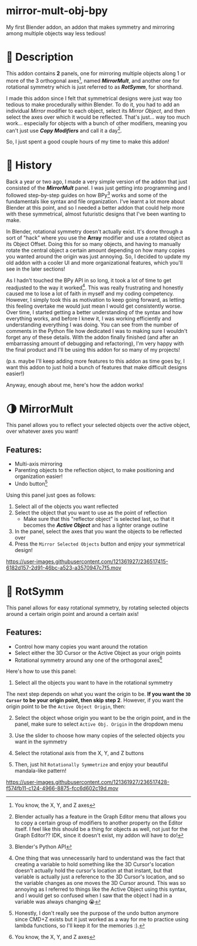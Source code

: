 # mirror-mult-obj-bpy
My first Blender addon, an addon that makes symmetry and mirroring among multiple objects way less tedious!

# :notebook_with_decorative_cover: Description
This addon contains **2** panels, one for mirroring multiple objects along 1 or more of the 3 orthogonal axes[^1], named ***MirrorMult***, and another one for rotational symmetry which is just referred to as ***RotSymm***, for shorthand. 

I made this addon since I felt that symmetrical designs were just way too tedious to make procedurally within Blender. To do it, you had to add an individual *Mirror* modifier to each object, select its *Mirror Object*, and then select the axes over which it would be reflected. That's just... way too much work... especially for objects with a bunch of other modifiers, meaning you can't just use ***Copy Modifiers*** and call it a day[^2]. 

So, I just spent a good couple hours of my time to make this addon!

# :book: History
Back a year or two ago, I made a very simple version of the addon that just consisted of the ***MirrorMult*** panel. I was just getting into programming and I followed step-by-step guides on how BPy[^3] works and some of the fundamentals like syntax and file organization. I've learnt a lot more about Blender at this point, and so I needed a better addon that could help more with these symmetrical, almost futuristic designs that I've been wanting to make. 

In Blender, rotational symmetry doesn't actually exist. It's done through a sort of "hack" where you use the **Array** modifier and use a rotated object as its Object Offset. Doing this for so many objects, and having to manually rotate the central object a certain amount depending on how many copies you wanted around the origin was just annoying. So, I decided to update my old addon with a cooler UI and more organizational features, which you'll see in the later sections! 

As I hadn't touched the BPy API in so long, it took a lot of time to get readjusted to the way it worked[^4]. This was really frustrating and honestly caused me to lose a lot of faith in myself and my coding competency. However, I simply took this as motivation to keep going forward, as letting this feeling overtake me would just mean I would get consistently worse. Over time, I started getting a better understanding of the syntax and how everything works, and before I knew it, I was working efficiently and understanding everything I was doing. You can see from the number of comments in the Python file how dedicated I was to making sure I wouldn't forget any of these details. With the addon finally finished (and after an embarrassing amount of debugging and refactoring), I'm very happy with the final product and I'll be using this addon for so many of my projects!

(p.s. maybe I'll keep adding more features to this addon as time goes by, I want this addon to just hold a bunch of features that make difficult designs easier!)

Anyway, enough about me, here's how the addon works!

# :last_quarter_moon: MirrorMult
This panel allows you to reflect your selected objects over the active object, over whatever axes you want!

## Features:
* Multi-axis mirroring
* Parenting objects to the reflection object, to make positioning and organization easier!
* Undo button[^5]

Using this panel just goes as follows:
1. Select all of the objects you want reflected
2. Select the object that you want to use as the point of reflection
   + Make sure that this "reflector object" is selected last, so that it becomes the ***Active Object*** and has a lighter orange outline
3. In the panel, select the axes that you want the objects to be reflected over
4. Press the `Mirror Selected Objects` button and enjoy your symmetrical design!

https://user-images.githubusercontent.com/121361927/236517415-6182d157-2d91-46bc-a523-a3570947c7f5.mov

# :low_brightness: RotSymm
This panel allows for easy rotational symmetry, by rotating selected objects around a certain origin point and around a certain axis! 

## Features:
* Control how many copies you want around the rotation
* Select either the 3D Cursor or the Active Object as your origin points
* Rotational symmetry around any one of the orthogonal axes[^1]

Here's how to use this panel:
1. Select all the objects you want to have in the rotational symmetry

The next step depends on what you want the origin to be. __If you want the `3D Cursor` to be your origin point, then skip step 2__. However, if you want the origin point to be the `Active Object Origin`, then:

2. Select the object whose origin you want to be the origin point, and in the panel, make sure to select `Active Obj. Origin` in the dropdown menu

3. Use the slider to choose how many copies of the selected objects you want in the symmetry
4. Select the rotational axis from the X, Y, and Z buttons
5. Then, just hit `Rotationally Symmetrize` and enjoy your beautiful mandala-like pattern!

https://user-images.githubusercontent.com/121361927/236517428-f574fb11-c124-4966-8875-fcc6d602c19d.mov

[^1]: You know, the X, Y, and Z axes
[^2]: Blender actually has a feature in the Graph Editor menu that allows you to copy a certain group of modifiers to another property on the Editor itself. I feel like this should be a thing for objects as well, not just for the Graph Editor?? IDK, since it doesn't exist, my addon will have to do!
[^3]: Blender's Python API
[^4]: One thing that was unnecessarily hard to understand was the fact that creating a variable to hold something like the 3D Cursor's location doesn't actually hold the cursor's location at that instant, but that variable is actually just a reference to the 3D Cursor's location, and so the variable changes as one moves the 3D Cursor around. This was so annoying as I referred to things like the Active Object using this syntax, and I would get so confused when I saw that the object I had in a variable was always changing :sob:
[^5]: Honestly, I don't really see the purpose of the undo button anymore since CMD+Z exists but it just worked as a way for me to practice using lambda functions, so I'll keep it for the memories :). 
